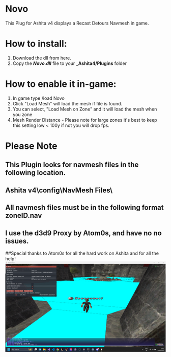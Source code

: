 # Novo

This Plug for Ashita v4 displays a Recast Detours Navmesh in game.

# How to install:
1. Download the dll from here.
2. Copy the **_Novo.dll_** file to your **_Ashita4/Plugins** folder

# How to enable it in-game:
1. In game type /load Novo
2. Click "Load Mesh" will load the mesh if file is found.
3. You can select, "Load Mesh on Zone" and it will load the mesh when you zone 
4. Mesh Render Distance - Please note for large zones it's best to keep this setting low < 100y
   if not you will drop fps. 
   
 # Please Note 
 ## This Plugin looks for navmesh files in the following location.
 ## Ashita v4\config\NavMesh Files\
 ## All navmesh files must be in the following format zoneID.nav
 ## I use the d3d9 Proxy by Atom0s, and have no no issues. 

##Special thanks to Atom0s for all the hard work on Ashita and for all the help!  
![Alt text](https://github.com/xenonsmurf/Ashita-4-Plugins-and-Addons/blob/master/Novo/test1.png  "example1")

